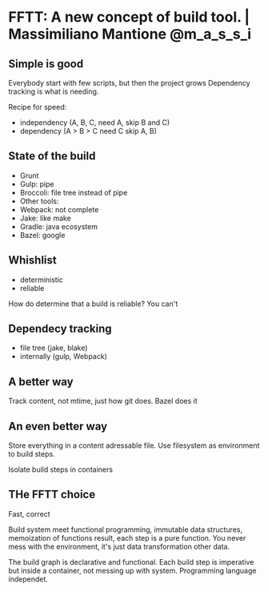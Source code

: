 # FFTT: A new concept of build tool. | Massimiliano Mantione @m_a_s_s_i

## Simple is good
Everybody start with few scripts, but then the project grows
Dependency tracking is what is needing.

Recipe for speed:
 - independency (A, B, C, need A, skip B and C)
 - dependency (A > B > C need C skip A, B)

## State of the build
 - Grunt
 - Gulp: pipe
 - Broccoli: file tree instead of pipe
 - Other tools:
  - Webpack: not complete
  - Jake: like make
  - Gradle: java ecosystem
  - Bazel: google

## Whishlist
 - deterministic
 - reliable

How do determine that a build is reliable? You can't

## Dependecy tracking
 - file tree (jake, blake)
 - internally (gulp, Webpack)

## A better way
Track content, not mtime, just how git does. Bazel does it

## An even better way
Store everything in a content adressable file.
Use filesystem as environment to build steps.

Isolate build steps in containers

## THe FFTT choice
Fast, correct

Build system meet functional programming, immutable data structures, memoization of functions result, each step is a pure function.
You never mess with the environment, it's just data transformation other data.

The build graph is declarative and functional. Each build step is imperative but inside a container, not messing up with system.
Programming language independet.
